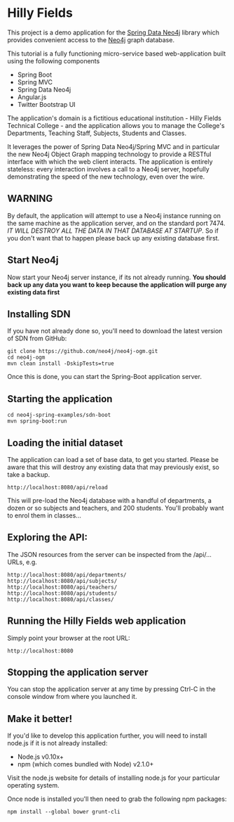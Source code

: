 Hilly Fields
============

This project is a demo application for the [Spring Data Neo4j](https://github.com/SpringSource/spring-data-neo4j)
library which provides convenient access to the [Neo4j](http://neo4j.org) graph database.

This tutorial is a fully functioning micro-service based web-application built using the following components

- Spring Boot
- Spring MVC
- Spring Data Neo4j
- Angular.js
- Twitter Bootstrap UI

The application's domain is a fictitious educational institution - Hilly Fields Technical College - and the application
allows you to manage the College's Departments, Teaching Staff, Subjects, Students and Classes.

It leverages the power of Spring Data Neo4j/Spring MVC and in particular the new Neo4j Object Graph mapping technology
to provide a RESTful interface with which the web client interacts. The application is entirely stateless: every
interaction involves a call to a Neo4j server, hopefully demonstrating the speed of the new technology, even over the
wire.

WARNING
-------
By default, the application will attempt to use a Neo4j instance running on the same machine as the application server, and
on the standard port 7474. *IT WILL DESTROY ALL THE DATA IN THAT DATABASE AT STARTUP*. So if you don't want that to happen
please back up any existing database first.

Start Neo4j
-----------

Now start your Neo4j server instance, if its not already running. **You should back up any data you want to keep because
the application will purge any existing data first**

Installing SDN
--------------
If you have not already done so, you'll need to download the latest version of SDN from GitHub:

    git clone https://github.com/neo4j/neo4j-ogm.git
    cd neo4j-ogm
    mvn clean install -DskipTests=true

Once this is done, you can start the Spring-Boot application server.

Starting the application
------------------------

    cd neo4j-spring-examples/sdn-boot
    mvn spring-boot:run

Loading the initial dataset
---------------------------
The application can load a set of base data, to get you started. Please be aware that this will destroy
any existing data that may previously exist, so take a backup.

    http://localhost:8080/api/reload

This will pre-load the Neo4j database with a handful of departments, a dozen or so subjects and teachers,
and 200 students. You'll probably want to enrol them in classes...

Exploring the API:
-----------------
The JSON resources from the server can be inspected from the /api/... URLs, e.g.

    http://localhost:8080/api/departments/
    http://localhost:8080/api/subjects/
    http://localhost:8080/api/teachers/
    http://localhost:8080/api/students/
    http://localhost:8080/api/classes/

Running the Hilly Fields web application
----------------------------------------
Simply point your browser at the root URL:

    http://localhost:8080

Stopping the application server
-------------------------------
You can stop the application server at any time by pressing Ctrl-C in the console window from where you launched it.

Make it better!
---------------
If you'd like to develop this application further, you will need to install node.js if it is not already installed:

- Node.js v0.10x+
- npm (which comes bundled with Node) v2.1.0+

Visit the node.js website for details of installing node.js for your particular operating system.

Once node is installed you'll then need to grab the following npm packages:

    npm install --global bower grunt-cli






